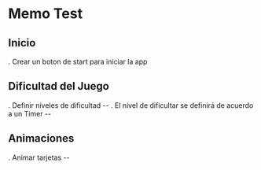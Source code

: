 # Memo Test

## Inicio
  . Crear un boton de start para iniciar la app

## Dificultad del Juego
  . Definir niveles de dificultad --
  . El nivel de dificultar se definirá de acuerdo a un Timer --

## Animaciones
  . Animar tarjetas -- 
